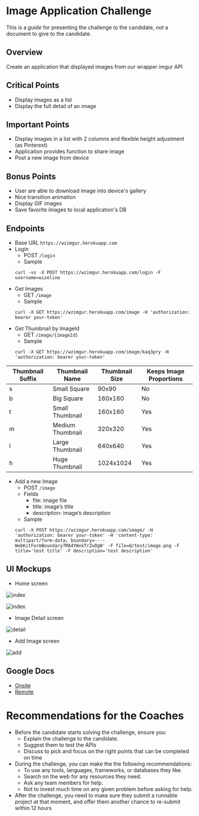 # Image Application Challenge

This is a *guide* for presenting the challenge to the candidate, *not* a document to give to the candidate.

## Overview

Create an application that displayed images from our wrapper imgur API

## Critical Points
- Display images as a list
- Display the full detail of an image

## Important Points
- Display images in a list with 2 columns and flexible height adjustment (as Pinterest)
- Application provides function to share image
- Post a new image from device

## Bonus Points
- User are able to download image into device's gallery
- Nice transition animation
- Display GIF images
- Save favorite images to local application's DB

## Endpoints
- Base URL `https://wzimgur.herokuapp.com`
- Login
  * POST `/login`
  * Sample
  ```
  curl -vs -X POST https://wzimgur.herokuapp.com/login -F username=wizeline
  ```
- Get Images
  * GET `/image`
  * Sample
  ```
  curl -X GET https://wzimgur.herokuapp.com/image -H 'authorization: bearer your-token'
  ```
- Get Thumbnail by ImageId
  * GET `/image/{imageId}`
  * Sample
  ```
  curl -X GET https://wzimgur.herokuapp.com/image/kaq3pry -H 'authorization: bearer your-token'
  ```


| Thumbnail Suffix | Thumbnail Name   | Thumbnail Size | Keeps Image Proportions |
|------------------|------------------|----------------|-------------------------|
| s                | Small Square     | 90x90          | No                      |
| b                | Big Square       | 160x160        | No                      |
| t                | Small Thumbnail  | 160x160        | Yes                     |
| m                | Medium Thumbnail | 320x320        | Yes                     |
| l                | Large Thumbnail  | 640x640        | Yes                     |
| h                | Huge Thumbnail   | 1024x1024      | Yes                     |


- Add a new Image
  * POST `/image`
  * Fields
    * file: image file
    * title: image’s title
    * description: image’s description
  * Sample
  ```
  curl -X POST https://wzimgur.herokuapp.com/image/ -H 'authorization: bearer your-token' -H 'content-type: multipart/form-data; boundary=----WebKitFormBoundary7MA4YWxkTrZu0gW' -F file=@/test/image.png -F title='test title' -F description='test description'
  ```

## UI Mockups
- Home screen

![index](index.png)

![index](index2.png)

- Image Detail screen

![detail](full-screen-image-v2.png)

- Add Image screen

![add](add-image.png)

## Google Docs
- [Onsite](https://drive.google.com/open?id=1n_9_eU0T8oU6h0NRTinK2BKU34QLNu1EQ0qIoQVBfBc)
- [Remote](https://drive.google.com/open?id=1NkOV6R0e2x7mAb1BhLS0QZDEi9L9y5ciIr5GuV-GxjI)

# Recommendations for the Coaches
- Before the candidate starts solving the challenge, ensure you:
  - Explain the challenge to the candidate.
  - Suggest them to test the APIs
  - Discuss to pick and focus on the right points that can be completed on time
- During the challenge, you can make the the following recommendations:
  - To use any tools, languages, frameworks, or databases they like.
  - Search on the web for any resources they need.
  - Ask any team members for help.
  - Not to invest much time on any given problem before asking for help.
- After the challenge, you need to make sure they submit a runnable project at that moment, and offer them another chance to re-submit within 12 hours
